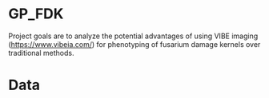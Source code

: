 # GP_FDK

Project goals are to analyze the potential advantages of using VIBE imaging (https://www.vibeia.com/) for phenotyping of fusarium damage kernels over traditional methods.

# Data
